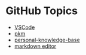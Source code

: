 # GitHub Topics

- [VSCode](https://github.com/topics/vscode)
- [pkm](https://github.com/topics/pkm)
- [personal-knowledge-base](https://github.com/topics/personal-knowledge-base)
- [markdown editor](https://github.com/topics/markdown-editor)